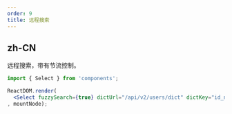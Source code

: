 ```yaml
---
order: 9
title: 远程搜索
---
```


## zh-CN

远程搜索，带有节流控制。

````jsx
import { Select } from 'components';

ReactDOM.render(
  <Select fuzzySearch={true} dictUrl="/api/v2/users/dict" dictKey="id_name"/>
, mountNode);
````
